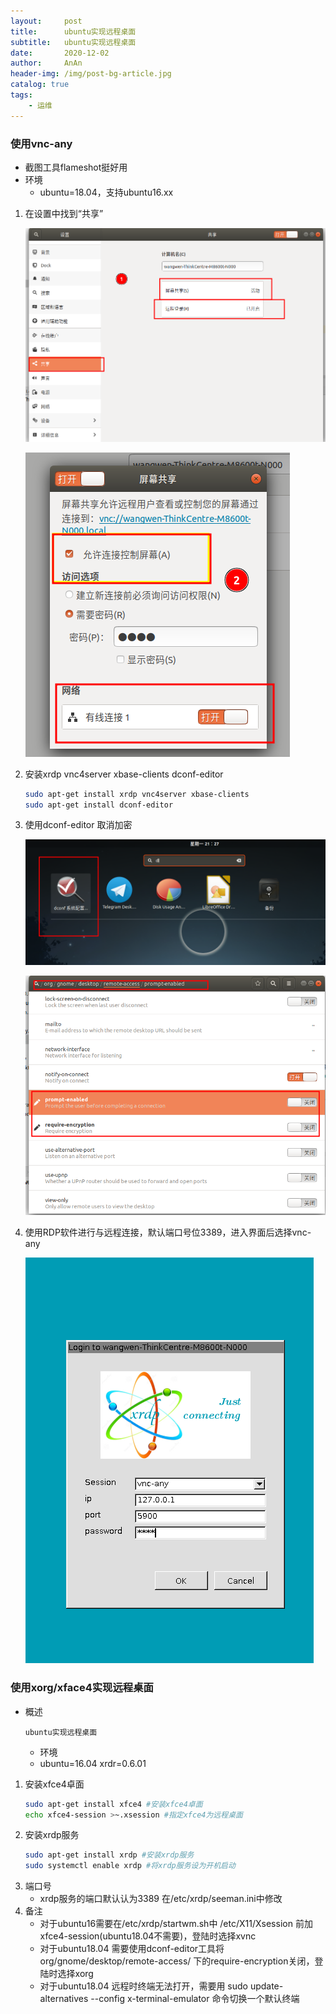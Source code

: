 ```yaml
---
layout:     post
title:      ubuntu实现远程桌面
subtitle:   ubuntu实现远程桌面
date:       2020-12-02
author:     AnAn
header-img: /img/post-bg-article.jpg
catalog: true
tags:
    - 运维
---
```



### 使用vnc-any
- 截图工具flameshot挺好用
- 环境
  - ubuntu=18.04，支持ubuntu16.xx
1. 在设置中找到“共享”

    ![共享设置1](/img/post/yunwei-ubuntu/desktop-share.png)
    
    ![共享设置2](/img/post/yunwei-ubuntu/desktop-share1.png)

2. 安装xrdp vnc4server xbase-clients dconf-editor
    ```sh
    sudo apt-get install xrdp vnc4server xbase-clients
    sudo apt-get install dconf-editor
    ```
3. 使用dconf-editor 取消加密

    ![搜索](/img/post/yunwei-ubuntu/dconf-config0.png)
    
    ![取消加密](/img/post/yunwei-ubuntu/dconf-config.png)
    
4. 使用RDP软件进行与远程连接，默认端口号位3389，进入界面后选择vnc-any

    ![vnc-any](/img/post/yunwei-ubuntu/rdp-vnc-any.png)


### 使用xorg/xface4实现远程桌面

- 概述
    ```
    ubuntu实现远程桌面
    ```
    - 环境
    - ubuntu=16.04 xrdr=0.6.01

1. 安装xfce4卓面 
    ```sh
    sudo apt-get install xfce4 #安装xfce4卓面
    echo xfce4-session >~.xsession #指定xfce4为远程桌面
    ```
2. 安装xrdp服务
    ```sh
    sudo apt-get install xrdp #安装xrdp服务
    sudo systemctl enable xrdp #将xrdp服务设为开机启动
    ```
3. 端口号
    - xrdp服务的端口默认认为3389 在/etc/xrdp/seeman.ini中修改
4. 备注
    - 对于ubuntu16需要在/etc/xrdp/startwm.sh中  /etc/X11/Xsession  前加xfce4-session(ubuntu18.04不需要)，登陆时选择xvnc
    - 对于ubuntu18.04 需要使用dconf-editor工具将  org/gnome/desktop/remote-access/ 下的require-encryption关闭，登陆时选择xorg
    - 对于ubuntu18.04 远程时终端无法打开，需要用   sudo update-alternatives --config x-terminal-emulator  命令切换一个默认终端

